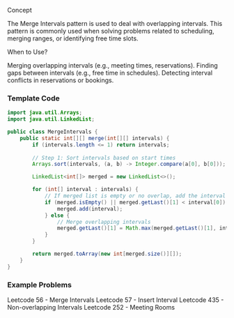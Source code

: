 Concept

The Merge Intervals pattern is used to deal with overlapping intervals. This pattern is commonly used when solving problems related to scheduling, merging ranges, or identifying free time slots.

When to Use?

Merging overlapping intervals (e.g., meeting times, reservations).
Finding gaps between intervals (e.g., free time in schedules).
Detecting interval conflicts in reservations or bookings.
### Template Code
```java
import java.util.Arrays;
import java.util.LinkedList;

public class MergeIntervals {
    public static int[][] merge(int[][] intervals) {
        if (intervals.length <= 1) return intervals;
        
        // Step 1: Sort intervals based on start times
        Arrays.sort(intervals, (a, b) -> Integer.compare(a[0], b[0]));

        LinkedList<int[]> merged = new LinkedList<>();

        for (int[] interval : intervals) {
            // If merged list is empty or no overlap, add the interval
            if (merged.isEmpty() || merged.getLast()[1] < interval[0]) {
                merged.add(interval);
            } else {
                // Merge overlapping intervals
                merged.getLast()[1] = Math.max(merged.getLast()[1], interval[1]);
            }
        }

        return merged.toArray(new int[merged.size()][]);
    }
}

```

### Example Problems

Leetcode 56 - Merge Intervals
Leetcode 57 - Insert Interval
Leetcode 435 - Non-overlapping Intervals
Leetcode 252 - Meeting Rooms
